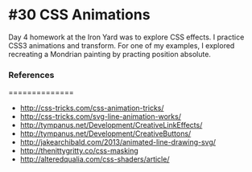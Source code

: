 #30 CSS Animations
==============
Day 4 homework at the Iron Yard was to explore CSS effects. I practice CSS3 animations and transform. For one of my examples, I explored recreating a Mondrian painting by practing position absolute.

### References
==============
* http://css-tricks.com/css-animation-tricks/
* http://css-tricks.com/svg-line-animation-works/
* http://tympanus.net/Development/CreativeLinkEffects/
* http://tympanus.net/Development/CreativeButtons/
* http://jakearchibald.com/2013/animated-line-drawing-svg/
* http://thenittygritty.co/css-masking
* http://alteredqualia.com/css-shaders/article/
